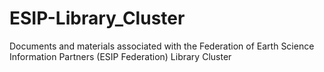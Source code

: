 # ESIP-Library_Cluster
Documents and materials associated with the Federation of Earth Science Information Partners (ESIP Federation) Library Cluster
